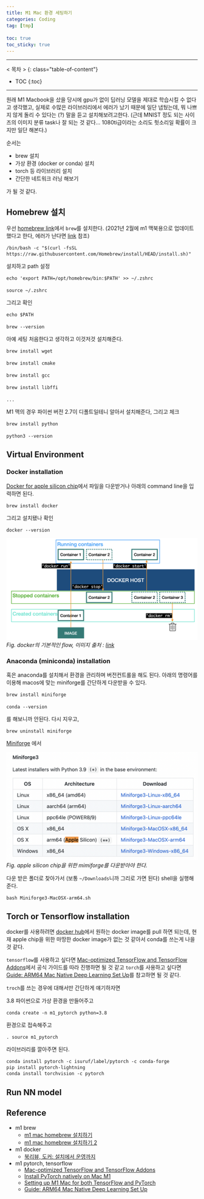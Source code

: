 ```yaml
---
title: M1 Mac 환경 세팅하기
categories: Coding
tag: [tmp]

toc: true
toc_sticky: true
---
```


---
< 목차 >
{: class="table-of-content"}
* TOC
{:toc}
---

원래 M1 Macbook을 샀을 당시에 gpu가 없이 딥러닝 모델을 제대로 학습시킬 수 없다고 생각했고, 실제로 수많은 라이브러리에서 에러가 났기 때문에 일단 냅뒀는데,
뭐 나쁘지 않게 돌리 수 있다는 (?) 말을 듣고 설치해보려고한다. (근데 MNIST 정도 되는 사이즈의 이미지 분류 task나 잘 되는 것 같다... 1080ti급이라는 소리도 헛소리일 확률이 크지만 일단 해본다.) 


순서는 

- brew 설치
- 가상 환경 (docker or conda) 설치
- torch 등 라이브러리 설치 
- 간단한 네트워크 러닝 해보기

가 될 것 같다.




## Homebrew 설치

우선 [homebrew link](https://brew.sh/index_ko)에서 `brew`를 설치한다. 
(2021년 2월에 m1 맥북용으로 업데이트했다고 한다, 에러가 난다면 [link](https://gist.github.com/nrubin29/bea5aa83e8dfa91370fe83b62dad6dfa) 참조)

```
/bin/bash -c "$(curl -fsSL https://raw.githubusercontent.com/Homebrew/install/HEAD/install.sh)"
```

설치하고 path 설정

```
echo 'export PATH=/opt/homebrew/bin:$PATH' >> ~/.zshrc

source ~/.zshrc
```

그리고 확인

```
echo $PATH

brew --version
```

아예 세팅 처음한다고 생각하고 이것저것 설치해준다.

```
brew install wget

brew install cmake

brew install gcc

brew install libffi

...
```

M1 맥의 경우 파이썬 버전 2.7이 디폴트일테니 알아서 설치해준다, 그리고 체크

```
brew install python

python3 --version
```


## Virtual Environment

### Docker installation

[Docker for apple silicon chip](https://docs.docker.com/docker-for-mac/apple-silicon/)에서 파일을 다운받거나 아래의 command line을 입력하면 된다.

```
brew install docker 
```

그리고 설치됐나 확인

```
docker --version
```

![docker](/assets/images/m1_mac/docker.png)
*Fig. docker의 기본적인 flow, 이미지 출처 : [link](http://moducon.kr/2018/wp-content/uploads/sites/2/2018/12/leesangsoo_slide.pdf)*

### Anaconda (miniconda) installation 

혹은 anaconda를 설치해서 환경을 관리하며 버전컨트롤을 해도 된다. 아래의 명령어를 이용해 macos에 맞는 miniforge를 간단하게 다운받을 수 있다.

```
brew install miniforge

conda --version
```

를 해보니까 안된다. 다시 지우고,

```
brew uninstall miniforge
```

[Miniforge](https://github.com/conda-forge/miniforge#download) 에서 

![miniforge](/assets/images/m1_mac/miniforge.png)
*Fig. apple silicon chip을 위한 mimiforge를 다운받아야 한다.*

다운 받은 폴더로 찾아가서 (보통 `~/Downloads`니까 그리로 가면 된다) shell을 실행해준다.

```
bash Miniforge3-MacOSX-arm64.sh
```

## Torch or Tensorflow installation

docker를 사용하려면 [docker hub](https://hub.docker.com/)에서 원하는 docker image를 pull 하면 되는데, 
현재 apple chip을 위한 마땅한 docker image가 없는 것 같아서 conda를 쓰는게 나을 것 같다.


`tensorflow`를 사용하고 싶다면 [Mac-optimized TensorFlow and TensorFlow Addons](https://github.com/apple/tensorflow_macos)에서 공식 가이드를 따라 진행하면 될 것 같고 `torch`를 사용하고 싶다면 [Guide: ARM64 Mac Native Deep Learning Set Up](https://github.com/oresttokovenko/Guide-ARM64-Mac-Native-Deep-Learning-Set-Up)를 참고하면 될 것 같다.


`troch`를 쓰는 경우에 대해서만 간단하게 얘기하자면


3.8 파이썬으로 가상 환경을 만들어주고

```
conda create -n m1_pytorch python=3.8
```

환경으로 접속해주고

```
. source m1_pytorch
```

라이브러리를 깔아주면 된다.

```
conda install pytorch -c isuruf/label/pytorch -c conda-forge
pip install pytorch-lightning
conda install torchvision -c pytorch
```


## Run NN model



## Reference
- m1 brew
  - [m1 mac homebrew 설치하기](https://shanepark.tistory.com/m/45?category=1182535)
  - [m1 mac homebrew 설치하기 2](https://cpuu.postype.com/post/9183991)
- m1 docker
  - [북리뷰, 도커: 설치에서 운영까지](https://cpuu.postype.com/post/2948749)
- m1 pytorch, tensorflow
  - [Mac-optimized TensorFlow and TensorFlow Addons](https://github.com/apple/tensorflow_macos)
  - [Install PyTorch natively on Mac M1](https://github.com/edadaltocg/install-pytorch-m1)
  - [Setting up M1 Mac for both TensorFlow and PyTorch](https://naturale0.github.io/machine%20learning/setting-up-m1-mac-for-both-tensorflow-and-pytorch)
  - [Guide: ARM64 Mac Native Deep Learning Set Up](https://github.com/oresttokovenko/Guide-ARM64-Mac-Native-Deep-Learning-Set-Up)
